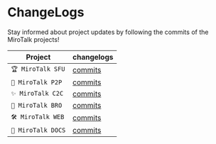 # ChangeLogs

Stay informed about project updates by following the commits of the MiroTalk projects!

| Project         | changelogs                                                                  |
| --------------- | --------------------------------------------------------------------------- |
| `🏆 MiroTalk SFU`  | [commits](https://github.com/miroslavpejic85/mirotalksfu/commits/main)      |
| `🚀 MiroTalk P2P`  | [commits](https://github.com/miroslavpejic85/mirotalk/commits/master)       |
| `✨ MiroTalk C2C`  | [commits](https://github.com/miroslavpejic85/mirotalkc2c/commits/main)      |
| `📡 MiroTalk BRO`  | [commits](https://github.com/miroslavpejic85/mirotalkbro/commits/main)      |
| `🛠 MiroTalk WEB`  | [commits](https://github.com/miroslavpejic85/mirotalkwebrtc/commits/master) |
| `💎 MiroTalk DOCS` | [commits](https://github.com/miroslavpejic85/mirotalk-docs/commits/main)    |
